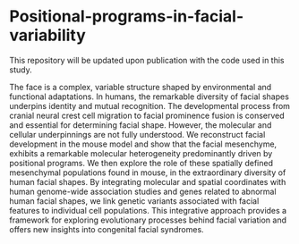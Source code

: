 # Positional-programs-in-facial-variability
This repository will be updated upon publication with the code used in this study.

The face is a complex, variable structure shaped by environmental and functional adaptations. In humans, the remarkable diversity of facial shapes underpins identity and mutual recognition. The developmental process from cranial neural crest cell migration to facial prominence fusion is conserved and essential for determining facial shape. However, the molecular and cellular underpinnings are not fully understood. We reconstruct facial development in the  mouse model and show that the facial mesenchyme, exhibits a remarkable molecular heterogeneity predominantly driven by positional programs. We then explore the role of these spatially defined mesenchymal populations found in mouse, in the extraordinary diversity of human facial shapes. By integrating molecular and spatial coordinates with human genome-wide association studies and genes related to abnormal human facial shapes, we link genetic variants associated with facial features to individual cell populations. This integrative approach provides a framework for exploring evolutionary processes behind facial variation and offers new insights into congenital facial syndromes.


